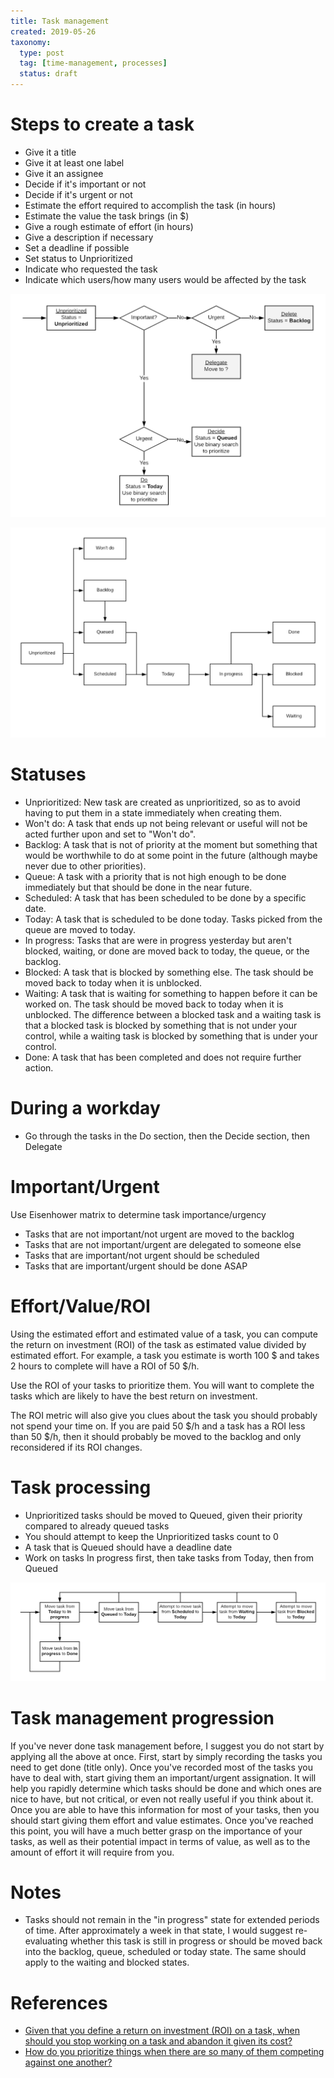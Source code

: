 ```yaml
---
title: Task management
created: 2019-05-26
taxonomy:
  type: post
  tag: [time-management, processes]
  status: draft
---
```


# Steps to create a task
* Give it a title
* Give it at least one label
* Give it an assignee
* Decide if it's important or not
* Decide if it's urgent or not
* Estimate the effort required to accomplish the task (in hours)
* Estimate the value the task brings (in $)
* Give a rough estimate of effort (in hours)
* Give a description if necessary
* Set a deadline if possible
* Set status to Unprioritized
* Indicate who requested the task
* Indicate which users/how many users would be affected by the task

![Task creation](images/Task-creation.png)

![Task states](images/Task-states.png)

# Statuses
* Unprioritized: New task are created as unprioritized, so as to avoid having to put them in a state immediately when creating them.
* Won't do: A task that ends up not being relevant or useful will not be acted further upon and set to "Won't do".
* Backlog: A task that is not of priority at the moment but something that would be worthwhile to do at some point in the future (although maybe never due to other priorities).
* Queue: A task with a priority that is not high enough to be done immediately but that should be done in the near future.
* Scheduled: A task that has been scheduled to be done by a specific date.
* Today: A task that is scheduled to be done today. Tasks picked from the queue are moved to today.
* In progress: Tasks that are were in progress yesterday but aren't blocked, waiting, or done are moved back to today, the queue, or the backlog.
* Blocked: A task that is blocked by something else. The task should be moved back to today when it is unblocked.
* Waiting: A task that is waiting for something to happen before it can be worked on. The task should be moved back to today when it is unblocked. The difference between a blocked task and a waiting task is that a blocked task is blocked by something that is not under your control, while a waiting task is blocked by something that is under your control.
* Done: A task that has been completed and does not require further action.

# During a workday
* Go through the tasks in the Do section, then the Decide section, then Delegate

# Important/Urgent
Use Eisenhower matrix to determine task importance/urgency
* Tasks that are not important/not urgent are moved to the backlog
* Tasks that are not important/urgent are delegated to someone else
* Tasks that are important/not urgent should be scheduled
* Tasks that are important/urgent should be done ASAP

# Effort/Value/ROI
Using the estimated effort and estimated value of a task, you can compute the return on investment (ROI) of the task as estimated value divided by estimated effort. For example, a task you estimate is worth 100 $ and takes 2 hours to complete will have a ROI of 50 \$/h.

Use the ROI of your tasks to prioritize them. You will want to complete the tasks which are likely to have the best return on investment.

The ROI metric will also give you clues about the task you should probably not spend your time on. If you are paid 50 $/h and a task has a ROI less than 50 \$/h, then it should probably be moved to the backlog and only reconsidered if its ROI changes.

# Task processing
* Unprioritized tasks should be moved to Queued, given their priority compared to already queued tasks
* You should attempt to keep the Unprioritized tasks count to 0
* A task that is Queued should have a deadline date
* Work on tasks In progress first, then take tasks from Today, then from Queued

![Task processing loop](images/Task-processing-loop.png)

# Task management progression
If you've never done task management before, I suggest you do not start by applying all the above at once. First, start by simply recording the tasks you need to get done (title only). Once you've recorded most of the tasks you have to deal with, start giving them an important/urgent assignation. It will help you rapidly determine which tasks should be done and which ones are nice to have, but not critical, or even not really useful if you think about it. Once you are able to have this information for most of your tasks, then you should start giving them effort and value estimates. Once you've reached this point, you will have a much better grasp on the importance of your tasks, as well as their potential impact in terms of value, as well as to the amount of effort it will require from you.

# Notes
* Tasks should not remain in the "in progress" state for extended periods of time. After approximately a week in that state, I would suggest re-evaluating whether this task is still in progress or should be moved back into the backlog, queue, scheduled or today state. The same should apply to the waiting and blocked states.

# References
* [Given that you define a return on investment (ROI) on a task, when should you stop working on a task and abandon it given its cost?](../../questions/2020/01/03/article.md)
* [How do you prioritize things when there are so many of them competing against one another?](../../questions/2020/01/04/article.md)
